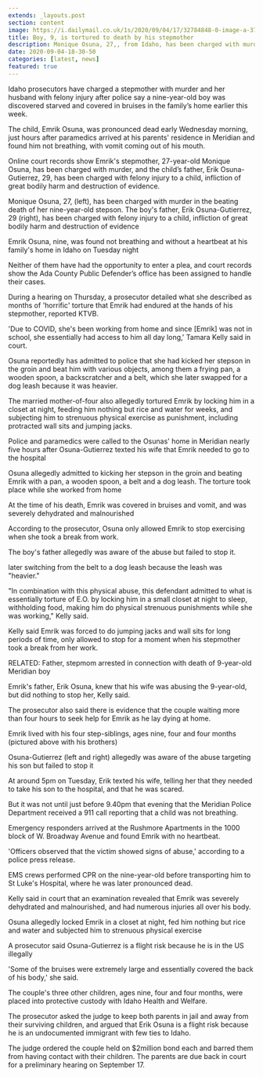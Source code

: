 ```yaml
---
extends: _layouts.post
section: content
image: https://i.dailymail.co.uk/1s/2020/09/04/17/32784848-0-image-a-37_1599238640584.jpg 
title: Boy, 9, is tortured to death by his stepmother 
description: Monique Osuna, 27,, from Idaho, has been charged with murder in the beating death of her nine-year-old stepson, Emrik (left), who was found covered in bruises, malnourished and dehydrated. 
date: 2020-09-04-18-30-50 
categories: [latest, news] 
featured: true 
--- 
```

Idaho prosecutors have charged a stepmother with murder and her husband with felony injury after police say a nine-year-old boy was discovered starved and covered in bruises in the family’s home earlier this week.

The child, Emrik Osuna, was pronounced dead early Wednesday morning, just hours after paramedics arrived at his parents' residence in Meridian and found him not breathing, with vomit coming out of his mouth.

Online court records show Emrik's stepmother, 27-year-old Monique Osuna, has been charged with murder, and the child’s father, Erik Osuna-Gutierrez, 29, has been charged with felony injury to a child, infliction of great bodily harm and destruction of evidence. 

Monique Osuna, 27, (left), has been charged with murder in the beating death of her nine-year-old stepson. The boy's father, Erik Osuna-Gutierrez, 29 (right), has been charged with felony injury to a child, infliction of great bodily harm and destruction of evidence

Emrik Osuna, nine, was found not breathing and without a heartbeat at his family's home in Idaho on Tuesday night  

Neither of them have had the opportunity to enter a plea, and court records show the Ada County Public Defender’s office has been assigned to handle their cases. 

During a hearing on Thursday, a prosecutor detailed what she described as months of 'horrific' torture that Emrik had endured at the hands of his stepmother, reported KTVB.

'Due to COVID, she's been working from home and since [Emrik] was not in school, she essentially had access to him all day long,' Tamara Kelly said in court.

Osuna reportedly has admitted to police that she had kicked her stepson in the groin and beat him with various objects, among them a frying pan, a wooden spoon, a backscratcher and a belt, which she later swapped for a dog leash because it was heavier. 

The married mother-of-four also allegedly tortured Emrik by locking him in a closet at night, feeding him nothing but rice and water for weeks, and subjecting him to strenuous physical exercise as punishment, including protracted wall sits and jumping jacks. 

Police and paramedics were called to the Osunas' home in Meridian nearly five hours after Osuna-Gutierrez texted his wife that Emrik needed to go to the hospital  

Osuna allegedly admitted to kicking her stepson in the groin and beating Emrik with a pan, a wooden spoon, a belt and a dog leash. The torture took place while she worked from home

At the time of his death, Emrik was covered in bruises and vomit, and was severely dehydrated and malnourished 

According to the prosecutor, Osuna only allowed Emrik to stop exercising when she took a break from work. 

The boy's father allegedly was aware of the abuse but failed to stop it.  

later switching from the belt to a dog leash because the leash was "heavier."

"In combination with this physical abuse, this defendant admitted to what is essentially torture of E.O. by locking him in a small closet at night to sleep, withholding food, making him do physical strenuous punishments while she was working," Kelly said.

Kelly said Emrik was forced to do jumping jacks and wall sits for long periods of time, only allowed to stop for a moment when his stepmother took a break from her work.

RELATED: Father, stepmom arrested in connection with death of 9-year-old Meridian boy

Emrik's father, Erik Osuna, knew that his wife was abusing the 9-year-old, but did nothing to stop her, Kelly said.

The prosecutor also said there is evidence that the couple waiting more than four hours to seek help for Emrik as he lay dying at home. 

Emrik lived with his four step-siblings, ages nine, four and four months (pictured above with his brothers) 

Osuna-Gutierrez (left and right) allegedly was aware of the abuse targeting his son but failed to stop it  

At around 5pm on Tuesday, Erik texted his wife, telling her that they needed to take his son to the hospital, and that he was scared. 

But it was not until just before 9.40pm that evening that the Meridian Police Department received a 911 call reporting that a child was not breathing. 

Emergency responders arrived at the Rushmore Apartments in the 1000 block of W. Broadway Avenue and found Emrik with no heartbeat. 

'Officers observed that the victim showed signs of abuse,' according to a police press release. 

EMS crews performed CPR on the nine-year-old before transporting him to St Luke's Hospital, where he was later pronounced dead.  

Kelly said in court that an examination revealed that Emrik was severely dehydrated and malnourished, and had numerous injuries all over his body. 

Osuna allegedly locked Emrik in a closet at night, fed him nothing but rice and water and subjected him to strenuous physical exercise

A prosecutor said Osuna-Gutierrez is a flight risk because he is in the US illegally 

'Some of the bruises were extremely large and essentially covered the back of his body,' she said. 

The couple's three other children, ages nine, four and four months, were placed into protective custody with Idaho Health and Welfare.

The prosecutor asked the judge to keep both parents in jail and away from their surviving children, and argued that Erik Osuna is a flight risk because he is an undocumented immigrant with few ties to Idaho.

The judge ordered the couple held on $2million bond each and barred them from having contact with their children. The parents are due back in court for a preliminary hearing on September 17.    

